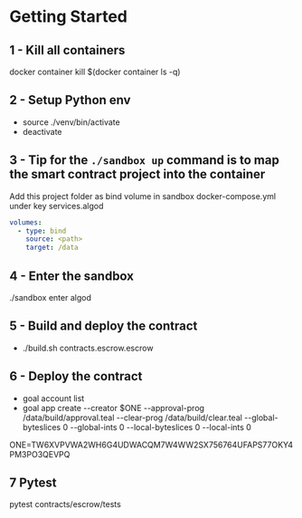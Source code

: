 # Getting Started

## 1 - Kill all containers

docker container kill $(docker container ls -q)

## 2 - Setup Python env

- source ./venv/bin/activate
- deactivate

## 3 - Tip for the `./sandbox up` command is to map the smart contract project into the container

Add this project folder as bind volume in sandbox docker-compose.yml under key services.algod

``` .yaml
volumes:
  - type: bind
    source: <path>
    target: /data
```

## 4 - Enter the sandbox

./sandbox enter algod

## 5 - Build and deploy the contract

- ./build.sh contracts.escrow.escrow

## 6 - Deploy the contract

- goal account list
- goal app create --creator $ONE --approval-prog /data/build/approval.teal --clear-prog /data/build/clear.teal --global-byteslices 0 --global-ints 0 --local-byteslices 0 --local-ints 0

ONE=TW6XVPVWA2WH6G4UDWACQM7W4WW2SX756764UFAPS77OKY4PM3PO3QEVPQ

## 7 Pytest

pytest contracts/escrow/tests